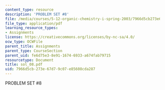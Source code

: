 ```yaml
---
content_type: resource
description: 'PROBLEM SET #8'
file: /media/courses/5-12-organic-chemistry-i-spring-2003/7966d5cb273e67d79c07e85608cda287_sol_08.pdf
file_type: application/pdf
learning_resource_types:
- Assignments
license: https://creativecommons.org/licenses/by-nc-sa/4.0/
ocw_type: OCWFile
parent_title: Assignments
parent_type: CourseSection
parent_uid: fe6d75e3-8e91-1674-6933-a674fab79715
resourcetype: Document
title: sol_08.pdf
uid: 7966d5cb-273e-67d7-9c07-e85608cda287
---
```

PROBLEM SET #8